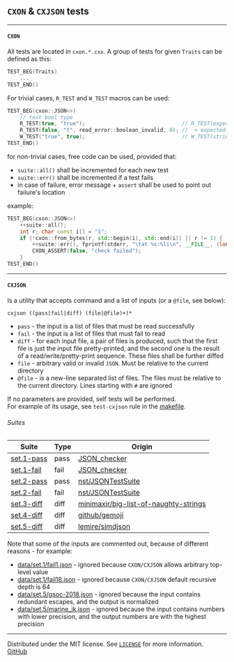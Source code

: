 ## `CXON` & `CXJSON` tests


--------------------------------------------------------------------------------
#### `CXON`

All tests are located in `cxon.*.cxx`. A group of tests for given `Traits`
can be defined as this:

``` c++
TEST_BEG(Traits)
    ...
TEST_END()
```

For trivial cases, `R_TEST` and `W_TEST` macros can be used:

``` c++
TEST_BEG(cxon::JSON<>)
    // test bool type
    R_TEST(true, "true");                               // R_TEST(expected-value, string)
    R_TEST(false, "t", read_error::boolean_invalid, 0); //  + expected-error, expected-error-offset
    W_TEST("true", true);                               // W_TEST(string, input-value)
TEST_END()
```

for non-trivial cases, free code can be used, provided that:
- `suite::all()` shall be incremented for each new test
- `suite::err()` shall be incremented if a test fails
- in case of failure, error message + `assert` shall be used to point out failure's location

example:

``` c++
TEST_BEG(cxon::JSON<>)
    ++suite::all();
    int r; char const i[] = "1";
    if (!cxon::from_bytes(r, std::begin(i), std::end(i)) || r != 1) {
        ++suite::err(), fprintf(stderr, "\tat %s:%li\n", __FILE__, (long)__LINE__);
        CXON_ASSERT(false, "check failed");
    }
TEST_END()
```


--------------------------------------------------------------------------------
#### `CXJSON`

Is a utility that accepts command and a list of inputs (or a `@file`, see below):

    cxjson ((pass|fail|diff) (file|@file)+)*

- `pass`  - the input is a list of files that must be read successfully
- `fail`  - the input is a list of files that must fail to read
- `diff`  - for each input file, a pair of files is produced, such that the first file
             is just the input file pretty-printed, and the second one is the result of a
             read/write/pretty-print sequence. These files shall be further diffed
- `file`  - arbitrary valid or invalid `JSON`. Must be relative to the current directory
- `@file` - is a new-line separated list of files. The files must be relative to the
             current directory. Lines starting with `#` are ignored

If no parameters are provided, self tests will be performed.  
For example of its usage, see `test-cxjson` rule in the [makefile](makefile).

###### Suites

Suite                            | Type | Origin
---------------------------------|------|--------------------------------------------------------------------------------------------------
[set.1-pass](data/set.1-pass.in) | pass | [JSON_checker](http://json.org/JSON_checker)
[set.1-fail](data/set.1-fail.in) | fail | [JSON_checker](http://json.org/JSON_checker)
[set.2-pass](data/set.2-pass.in) | pass | [nst/JSONTestSuite](https://github.com/nst/JSONTestSuite)
[set.2-fail](data/set.2-fail.in) | fail | [nst/JSONTestSuite](https://github.com/nst/JSONTestSuite)
[set.3-diff](data/set.3-diff.in) | diff | [minimaxir/big-list-of-naughty-strings](https://github.com/minimaxir/big-list-of-naughty-strings)
[set.4-diff](data/set.4-diff.in) | diff | [github/gemoji](https://github.com/github/gemoji)
[set.5-diff](data/set.5-diff.in) | diff | [lemire/simdjson](https://github.com/lemire/simdjson)

Note that some of the inputs are commented out, because of different reasons - for example:
- [data/set.1/fail1.json](data/set.1/fail1.json) - ignored because `CXON/CXJSON` allows arbitrary
  top-level value
- [data/set.1/fail18.json](data/set.1/fail18.json) - ignored because `CXON/CXJSON` default recursive
  depth is 64
- [data/set.5/gsoc-2018.json](data/set.5/gsoc-2018.json) - ignored because the input contains redundant
  escapes, and the output is normalized
- [data/set.5/marine_ik.json](data/set.5/marine_ik.json) - ignored because the input contains numbers
  with lower precision, and the output numbers are with the highest precision


--------------------------------------------------------------------------------
Distributed under the MIT license. See [`LICENSE`](../LICENSE) for more information.  
[GitHub](https://github.com/oknenavin/cxon)  
